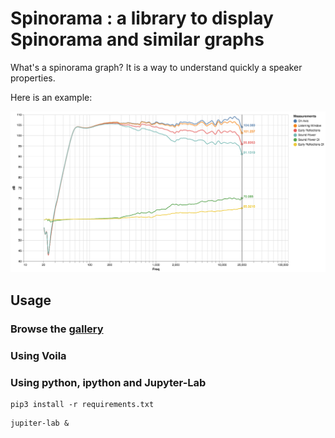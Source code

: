 # Spinorama : a library to display Spinorama and similar graphs

What's a spinorama graph? It is a way to understand quickly a speaker properties.

Here is an example:

![image](https://github.com/pierreaubert/spinorama/blob/master/docs/graphs/Neumann%20KH%2080/cea2034.png)

## Usage

### Browse the [gallery]()

### Using Voila

### Using python, ipython and Jupyter-Lab

```
pip3 install -r requirements.txt 
```

```
jupiter-lab &
```

